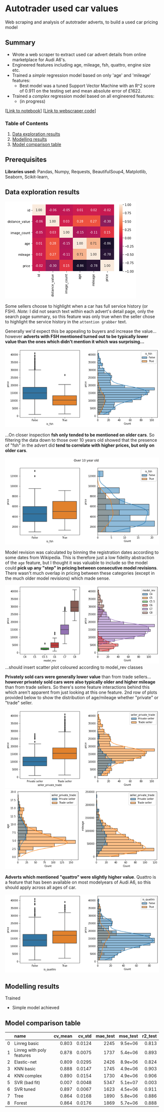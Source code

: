 # Autotrader used car values
Web scraping and analysis of autotrader adverts, to build a used car pricing model

## Summary
- Wrote a web scraper to extract used car advert details from online marketplace for Audi A6's.
- Engineered features including age, mileage, fsh, quattro, engine size etc.
- Trained a *simple* regression model based on only 'age' and 'mileage' features:
  - Best model was a tuned Support Vector Machine with an R^2 score of 0.911 on the testing set and mean absolute error of £1622.
- Trained a *complex* regression model based on all engineered features:
  - (in progress)

[[Link to notebook](https://nbviewer.jupyter.org/github/adin786/autotrader-analysis/blob/main/autotrader_analysis.ipynb)]  [[Link to webscraper code](https://github.com/adin786/autotrader-analysis/blob/main/webscrape_at.py)]

### Table of Contents
1. [Data exploration results](#data-exploration-results)
2. [Modelling results](#modelling-results)
3. [Model comparison table](#model-comparison-table) 

## Prerequisites
**Libraries used:** Pandas, Numpy, Requests, BeautifulSoup4, Matplotlib, Seaborn, Scikit-learn, 


 ## Data exploration results
![corrmat.png](/images/corrmat.png)

Some sellers choose to highlight when a car has full service history (or FSH).  *Note:* I did not search text within each advert's detail page, only the search page summary, so this feature was only true when the seller chose to highlight the service history in the `attention grabber` text.

Generally we'd expect this be appealing to buyers and increase the value... however **adverts with FSH mentioned turned out to be typically lower value than the ones which didn't mention it which was surprising...**

![](/images/fsh.png)

...On closer inspection **fsh only tended to be mentioned on older cars**.  So filtering the data down to those over 10 years old showed that the presence of "fsh" in the advert did **tend to correlate with higher prices, but only on older cars**.

![](/images/fsh10yr.png)

Model revision was calculated by binning the registration dates according to some dates from Wikipedia. This is therefore just a low fidelity abstraction of the `age` feature, but I thought it was valuable to include so the model could **pick up any "step" in pricing between consecutive model revisions**.  There wasn't much overlap in pricing between these categories (except in the much older model revisions) which made sense.

![](/images/modelrev.png)
...should insert scatter plot coloured according to model_rev classes

**Privately sold cars were generally lower value** than from trade sellers... **however privately sold cars were also typically older and higher mileage** than from trade sellers.  So there's some feature interactions behind this which aren't apparent from just looking at this one feature.  2nd row of plots provided below to show the distribution of age/mileage whether "private" or "trade" seller.

![](/images/privatevstrade.png)
![](/images/privatevstrade_agemileage.png)

**Adverts which mentioned "quattro" were slightly higher value**. Quattro is a feature that has been available on most modelyears of Audi A6, so this should apply across all ages of car.

![](/images/quattro.png)

## Modelling results
Trained 
- Simple model achieved 

## Model comparison table
|    | name                      |    cv_mean |     cv_std |   mae_test |    mse_test |    r2_test |
|---:|:--------------------------|-----------:|-----------:|-----------:|------------:|-----------:|
|  0 | Linreg basic              | 0.803      | 0.0124     |    2245    | 9.5e+06     | 0.813      |
|  1 | Linreg with poly features | 0.878      | 0.0075     |    1737    | 5.4e+06     | 0.893      |
|  2 | Elastic-net               | 0.809      | 0.0295     |    2426    | 8.9e+06     | 0.824      |
|  3 | KNN basic                 | 0.888      | 0.0147     |    1745    | 4.9e+06     | 0.903      |
|  4 | KNN complex               | 0.890      | 0.0154     |    1730    | 4.9e+06     | 0.906      |
|  5 | SVR (bad fit)             | 0.007      | 0.0048     |    5347    | 5.1e+07     | 0.003      |
|  6 | SVR tuned                 | 0.897      | 0.0067     |    1623    | 4.5e+06     | 0.911      |
|  7 | Tree                      | 0.864      | 0.0168     |    1890    | 5.8e+06     | 0.886      |
|  8 | Forest                    | 0.864      | 0.0176     |    1869    | 5.7e+06     | 0.888      |

